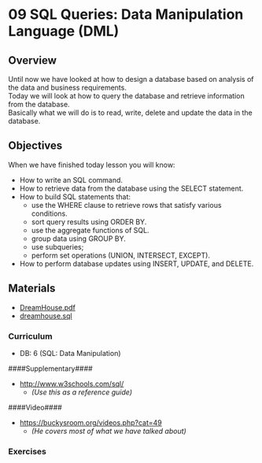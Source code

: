 09 SQL Queries: Data Manipulation Language (DML)
===============

## Overview ##
Until now we have looked at how to design a database based on analysis of the data and business requirements.  
Today we will look at how to query the database and retrieve information from the database.   
Basically what we will do is to read, write, delete and update the data in the database.


## Objectives ##
When we have finished today lesson you will know:   
* How to write an SQL command.* How to retrieve data from the database using the SELECT statement.* How to build SQL statements that:  * use the WHERE clause to retrieve rows that satisfy various conditions.  * sort query results using ORDER BY.  * use the aggregate functions of SQL.  * group data using GROUP BY.
  * use subqueries;  * perform set operations (UNION, INTERSECT, EXCEPT).* How to perform database updates using INSERT, UPDATE, and DELETE.

## Materials ##

* [DreamHouse.pdf](https://github.com/KEACS/DAT14V1/raw/master/2nd_semester/09_sql_queries_dml/DreamHouse.pdf)
* [dreamhouse.sql](https://github.com/KEACS/DAT14V1/blob/master/2nd_semester/09_sql_queries_dml/dreamhome.sql)   

### Curriculum ###
* DB: 6 (SQL: Data Manipulation) 

####Supplementary####
* http://www.w3schools.com/sql/
  * _(Use this as a reference guide)_

####Video####
* https://buckysroom.org/videos.php?cat=49
  * _(He covers most of what we have talked about)_
  
### Exercises ###


